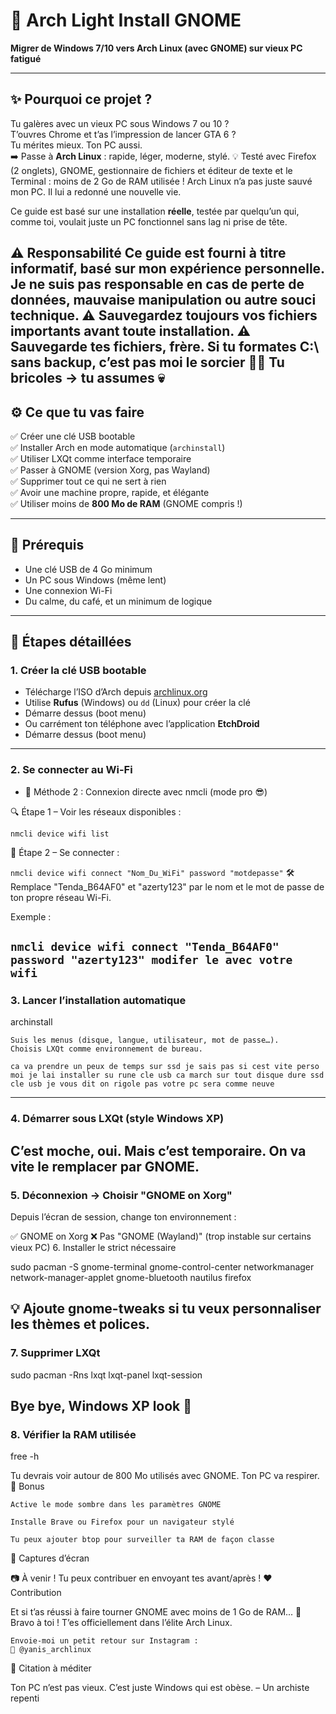 # 🐧 Arch Light Install GNOME

**Migrer de Windows 7/10 vers Arch Linux (avec GNOME) sur vieux PC fatigué**

---

## ✨ Pourquoi ce projet ?

Tu galères avec un vieux PC sous Windows 7 ou 10 ?  
T’ouvres Chrome et t’as l’impression de lancer GTA 6 ?  
Tu mérites mieux. Ton PC aussi.  
➡️ Passe à **Arch Linux** : rapide, léger, moderne, stylé.
💡 Testé avec Firefox (2 onglets), GNOME, gestionnaire de fichiers et éditeur de texte et le Terminal : moins de 2 Go de RAM utilisée !
Arch Linux n’a pas juste sauvé mon PC. Il lui a redonné une nouvelle vie.

Ce guide est basé sur une installation **réelle**, testée par quelqu’un qui, comme toi, voulait juste un PC fonctionnel sans lag ni prise de tête.

⚠️ Responsabilité
Ce guide est fourni à titre informatif, basé sur mon expérience personnelle.
Je ne suis pas responsable en cas de perte de données, mauvaise manipulation ou autre souci technique.
⚠️ Sauvegardez toujours vos fichiers importants avant toute installation.
⚠️ Sauvegarde tes fichiers, frère.
Si tu formates C:\ sans backup, c’est pas moi le sorcier 🧙‍♂️
Tu bricoles → tu assumes 💀
---

## ⚙️ Ce que tu vas faire

✅ Créer une clé USB bootable  
✅ Installer Arch en mode automatique (`archinstall`)  
✅ Utiliser LXQt comme interface temporaire  
✅ Passer à GNOME (version Xorg, pas Wayland)  
✅ Supprimer tout ce qui ne sert à rien  
✅ Avoir une machine propre, rapide, et élégante  
✅ Utiliser moins de **800 Mo de RAM** (GNOME compris !)

---

## 🔧 Prérequis

- Une clé USB de 4 Go minimum
- Un PC sous Windows (même lent)
- Une connexion Wi-Fi
- Du calme, du café, et un minimum de logique

---

## 🧭 Étapes détaillées

### 1. Créer la clé USB bootable
- Télécharge l’ISO d’Arch depuis [archlinux.org](https://archlinux.org/download/)
- Utilise **Rufus** (Windows) ou `dd` (Linux) pour créer la clé
- Démarre dessus (boot menu)
- Ou carrément ton téléphone avec l’application **EtchDroid**  
- Démarre dessus (boot menu)
---

### 2. Se connecter au Wi-Fi

- 🧠 Méthode 2 : Connexion directe avec nmcli (mode pro 😎)

🔍 Étape 1 – Voir les réseaux disponibles :

`nmcli device wifi list`

📡 Étape 2 – Se connecter :

`nmcli device wifi connect "Nom_Du_WiFi" password "motdepasse"`
🛠️ Remplace "Tenda_B64AF0" et "azerty123" par le nom et le mot de passe de ton propre réseau Wi-Fi.

Exemple :

`nmcli device wifi connect "Tenda_B64AF0" password "azerty123" modifer le avec votre wifi`
---

### 3. Lancer l’installation automatique

archinstall

    Suis les menus (disque, langue, utilisateur, mot de passe…).
    Choisis LXQt comme environnement de bureau.
    
    ca va prendre un peux de temps sur ssd je sais pas si cest vite perso moi je lai installer su rune cle usb ca march sur tout disque dure ssd cle usb je vous dit on rigole pas votre pc sera comme neuve
---

### 4. Démarrer sous LXQt (style Windows XP)

C’est moche, oui. Mais c’est temporaire.
On va vite le remplacer par GNOME.
---

### 5. Déconnexion → Choisir "GNOME on Xorg"

Depuis l’écran de session, change ton environnement :

✅ GNOME on Xorg
❌ Pas "GNOME (Wayland)" (trop instable sur certains vieux PC)
6. Installer le strict nécessaire

sudo pacman -S gnome-terminal gnome-control-center networkmanager network-manager-applet gnome-bluetooth nautilus firefox

💡 Ajoute gnome-tweaks si tu veux personnaliser les thèmes et polices.
---

### 7. Supprimer LXQt

sudo pacman -Rns lxqt lxqt-panel lxqt-session

Bye bye, Windows XP look 👋
---

### 8. Vérifier la RAM utilisée

free -h

Tu devrais voir autour de 800 Mo utilisés avec GNOME.
Ton PC va respirer.
🎁 Bonus

    Active le mode sombre dans les paramètres GNOME

    Installe Brave ou Firefox pour un navigateur stylé

    Tu peux ajouter btop pour surveiller ta RAM de façon classe

📸 Captures d’écran

📷 À venir ! Tu peux contribuer en envoyant tes avant/après !
❤️ Contribution

Et si t’as réussi à faire tourner GNOME avec moins de 1 Go de RAM...
🥁 Bravo à toi ! T’es officiellement dans l’élite Arch Linux.

    Envoie-moi un petit retour sur Instagram :
    📸 @yanis_archlinux

   
🧠 Citation à méditer

Ton PC n’est pas vieux.
C’est juste Windows qui est obèse.
– Un archiste repenti
